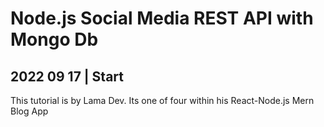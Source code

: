# Node.js Social Media REST API with Mongo Db

## 2022 09 17 | Start

This tutorial is by Lama Dev. Its one of four within his React-Node.js Mern Blog App
